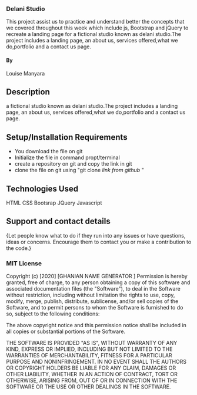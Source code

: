 ### Delani Studio 
This project assist us  to practice and understand better the concepts that we covered throughout this week which include js, Bootstrap and jQuery to recreate a landing page for a fictional studio known as delani studio.The project includes a landing page, an about us, services offered,what we do,portfolio and a contact us page.

#### By 
Louise Manyara
## Description
a fictional studio known as delani studio.The project includes a landing page, an about us, services offered,what we do,portfolio and a contact us page.

## Setup/Installation Requirements
* You download the file on git
* Initialize the file in command propt/terminal
* create a repository on git and copy the link in git
* clone the file on git using "git clone *link from github* "

## Technologies Used
HTML
CSS
Bootsrap
JQuery
Javascript
## Support and contact details
{Let people know what to do if they run into any issues or have questions, ideas or concerns.  Encourage them to contact you or make a contribution to the code.}

### MIT License
Copyright (c) [2020] [GHANIAN NAME GENERATOR ]
Permission is hereby granted, free of charge, to any person obtaining a copy of this software and associated documentation files (the "Software"), to deal in the Software without restriction, including without limitation the rights to use, copy, modify, merge, publish, distribute, sublicense, and/or sell copies of the Software, and to permit persons to whom the Software is furnished to do so, subject to the following conditions:

The above copyright notice and this permission notice shall be included in all copies or substantial portions of the Software.

THE SOFTWARE IS PROVIDED "AS IS", WITHOUT WARRANTY OF ANY KIND, EXPRESS OR IMPLIED, INCLUDING BUT NOT LIMITED TO THE WARRANTIES OF MERCHANTABILITY, FITNESS FOR A PARTICULAR PURPOSE AND NONINFRINGEMENT. IN NO EVENT SHALL THE AUTHORS OR COPYRIGHT HOLDERS BE LIABLE FOR ANY CLAIM, DAMAGES OR OTHER LIABILITY, WHETHER IN AN ACTION OF CONTRACT, TORT OR OTHERWISE, ARISING FROM, OUT OF OR IN CONNECTION WITH THE SOFTWARE OR THE USE OR OTHER DEALINGS IN THE SOFTWARE.